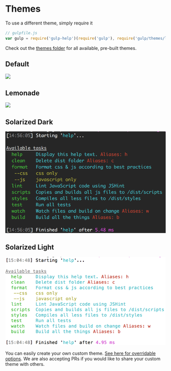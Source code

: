 # Themes

To use a different theme, simply require it

```js
// gulpfile.js
var gulp = require('gulp-help')(require('gulp'), require('gulp/themes/lemonade'));
```

Check out the [themes folder](../themes) for all available, pre-built themes.

## Default
![](../screenshot.png)  

## Lemonade
![](screenshots/lemonade.png)  

## Solarized Dark
![](screenshots/solarized_dark.png)  

## Solarized Light
![](screenshots/solarized_light.png)  

You can easily create your own custom theme. [See here for overridable options](../index.js#L4).
We are also accepting PRs if you would like to share your custom theme with others.
